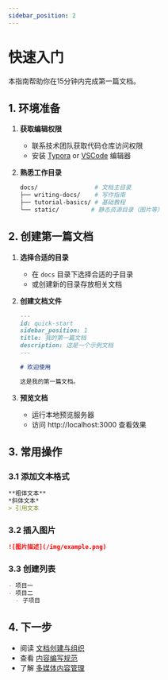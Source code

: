 ```yaml
---
sidebar_position: 2
---
```


# 快速入门

本指南帮助你在15分钟内完成第一篇文档。

## 1. 环境准备

1. **获取编辑权限**
   - 联系技术团队获取代码仓库访问权限
   - 安装 [Typora](https://www.typora.io/) or [VSCode](https://code.visualstudio.com/) 编辑器

2. **熟悉工作目录**
   ```bash
   docs/                # 文档主目录
   ├── writing-docs/    # 写作指南
   ├── tutorial-basics/ # 基础教程
   └── static/         # 静态资源目录（图片等）
   ```

## 2. 创建第一篇文档

1. **选择合适的目录**
   - 在 `docs` 目录下选择合适的子目录
   - 或创建新的目录存放相关文档

2. **创建文档文件**
   ```markdown
   ---
   id: quick-start
   sidebar_position: 1
   title: 我的第一篇文档
   description: 这是一个示例文档
   ---

   # 欢迎使用

   这是我的第一篇文档。
   ```

3. **预览文档**
   - 运行本地预览服务器
   - 访问 http://localhost:3000 查看效果

## 3. 常用操作

### 3.1 添加文本格式

```markdown
**粗体文本**
*斜体文本*
> 引用文本
```

### 3.2 插入图片

```markdown
![图片描述](/img/example.png)
```

### 3.3 创建列表

```markdown
- 项目一
- 项目二
  - 子项目
```

## 4. 下一步

- 阅读 [文档创建与组织](./document-organization.md)
- 查看 [内容编写规范](./writing-guidelines.md)
- 了解 [多媒体内容管理](./media-management.md) 